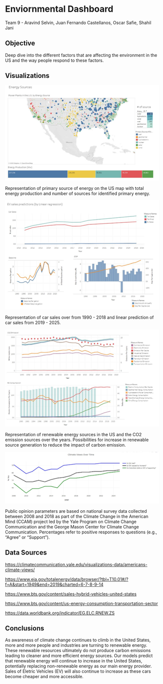 # Enviornmental Dashboard
Team 9 - Aravind Selvin, Juan Fernando Castellanos, Oscar Safie, Shahil Jani
## Objective
Deep dive into the different factors that are affecting the environment in the US and the way people respond to these factors.  

## Visualizations

![Energy_Map](https://raw.githubusercontent.com/sjani184/Climate-in-the-US/main/Dashboard/images/Energy%20Map.JPG)

Representation of primary source of energy on the US map with total energy production and number of sources for identified primary energy.

![EV_Sales](https://raw.githubusercontent.com/sjani184/Climate-in-the-US/main/Dashboard/images/EV%20Sales.JPG)

Representation of car sales over from 1990 - 2018 and linear prediction of car sales from 2019 - 2025.

![CO2_Emissions](https://raw.githubusercontent.com/sjani184/Climate-in-the-US/main/Dashboard/images/Co2%20Emissions.JPG)

Representation of renewable energy sources in the US and the CO2 emission sources over the years. Possibilities for increase in renewable source generation to reduce the impact of carbon emission.

![Climate_views](https://raw.githubusercontent.com/sjani184/Climate-in-the-US/main/Dashboard/images/climate%20views%20over%20time.JPG)

Public opinion parameters are based on national survey data collected between 2008 and 2018 as part of the Climate Change in the American Mind (CCAM) project led by the Yale Program on Climate Change Communication and the George Mason Center for Climate Change Communication. Percentages refer to positive responses to questions (e.g., “Agree” or “Support”).


## Data Sources
https://climatecommunication.yale.edu/visualizations-data/americans-climate-views/

https://www.eia.gov/totalenergy/data/browser/?tbl=T10.01#/?f=A&start=1949&end=2019&charted=6-7-8-9-14

https://www.bts.gov/content/sales-hybrid-vehicles-united-states

https://www.bts.gov/content/us-energy-consumption-transportation-sector

https://data.worldbank.org/indicator/EG.ELC.RNEW.ZS

## Conclusions
As awareness of climate change continues to climb in the United States, more and more people and industries are turning to renewable energy. These renewable resources ultimately do not produce carbon emissions leading to cleaner and more efficient energy sources. Our models predict that renewable energy will continue to increase in the United States, potentially replacing non-renewable energy as our main energy provider. Sales of Eletric Vehicles (EV) will also continue to increase as these cars become cheaper and more accessible. 
